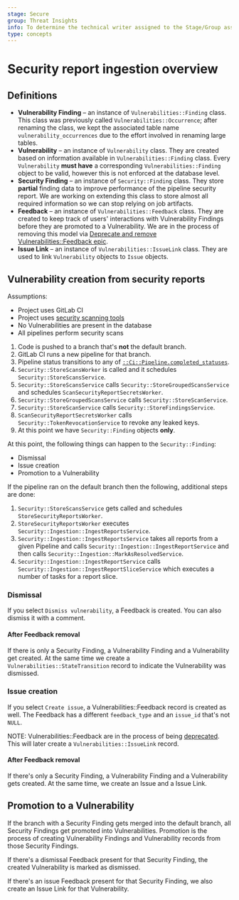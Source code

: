 ```yaml
---
stage: Secure
group: Threat Insights
info: To determine the technical writer assigned to the Stage/Group associated with this page, see https://about.gitlab.com/handbook/engineering/ux/technical-writing/#assignments
type: concepts
---
```


# Security report ingestion overview

## Definitions

- **Vulnerability Finding** – an instance of `Vulnerabilities::Finding` class. This class was previously called `Vulnerabilities::Occurrence`; after renaming the class, we kept the associated table name `vulnerability_occurrences` due to the effort involved in renaming large tables.
- **Vulnerability** – an instance of `Vulnerability` class. They are created based on information available in `Vulnerabilities::Finding` class. Every `Vulnerability` **must have** a corresponding `Vulnerabilities::Finding` object to be valid, however this is not enforced at the database level.
- **Security Finding** – an instance of `Security::Finding` class. They store **partial** finding data to improve performance of the pipeline security report. We are working on extending this class to store almost all required information so we can stop relying on job artifacts.
- **Feedback** – an instance of `Vulnerabilities::Feedback` class. They are created to keep track of users' interactions with Vulnerability Findings before they are promoted to a Vulnerability. We are in the process of removing this model via [Deprecate and remove Vulnerabilities::Feedback epic](https://gitlab.com/groups/gitlab-org/-/epics/5629).
- **Issue Link** – an instance of `Vulnerabilities::IssueLink` class. They are used to link `Vulnerability` objects to `Issue` objects.

## Vulnerability creation from security reports

Assumptions:

- Project uses GitLab CI
- Project uses [security scanning tools](../../user/application_security)
- No Vulnerabilities are present in the database
- All pipelines perform security scans

1. Code is pushed to a branch that's **not** the default branch.
1. GitLab CI runs a new pipeline for that branch.
1. Pipeline status transitions to any of [`::Ci::Pipeline.completed_statuses`](https://gitlab.com/gitlab-org/gitlab/-/blob/354261b2fe4fc5b86d1408467beadd90e466ce0a/app/models/concerns/ci/has_status.rb#L12).
1. `Security::StoreScansWorker` is called and it schedules `Security::StoreScansService`.
1. `Security::StoreScansService` calls `Security::StoreGroupedScansService` and schedules `ScanSecurityReportSecretsWorker`.
1. `Security::StoreGroupedScansService` calls `Security::StoreScanService`.
1. `Security::StoreScanService` calls `Security::StoreFindingsService`.
1. `ScanSecurityReportSecretsWorker` calls `Security::TokenRevocationService` to revoke any leaked keys.
1. At this point we have `Security::Finding` objects **only**.

At this point, the following things can happen to the `Security::Finding`:

- Dismissal
- Issue creation
- Promotion to a Vulnerability

If the pipeline ran on the default branch then the following, additional steps are done:

1. `Security::StoreScansService` gets called and schedules `StoreSecurityReportsWorker`.
1. `StoreSecurityReportsWorker` executes `Security::Ingestion::IngestReportsService`.
1. `Security::Ingestion::IngestReportsService` takes all reports from a given Pipeline and calls `Security::Ingestion::IngestReportService` and then calls `Security::Ingestion::MarkAsResolvedService`.
1. `Security::Ingestion::IngestReportService` calls `Security::Ingestion::IngestReportSliceService` which executes a number of tasks for a report slice.

### Dismissal

If you select `Dismiss vulnerability`, a Feedback is created. You can also dismiss it with a comment.

#### After Feedback removal

If there is only a Security Finding, a Vulnerability Finding and a Vulnerability get created. At the same time we create a `Vulnerabilities::StateTransition` record to indicate the Vulnerability was dismissed.

### Issue creation

If you select `Create issue`, a Vulnerabilities::Feedback record is created as well. The Feedback has a different `feedback_type` and an `issue_id` that's not `NULL`.

NOTE:
Vulnerabilities::Feedback are in the process of being [deprecated](https://gitlab.com/groups/gitlab-org/-/epics/5629). This will later create a `Vulnerabilities::IssueLink` record.

#### After Feedback removal

If there's only a Security Finding, a Vulnerability Finding and a Vulnerability gets created. At the same time, we create an Issue and a Issue Link.

## Promotion to a Vulnerability

If the branch with a Security Finding gets merged into the default branch, all Security Findings get promoted into Vulnerabilities. Promotion is the process of creating Vulnerability Findings and Vulnerability records from those Security Findings.

If there's a dismissal Feedback present for that Security Finding, the created Vulnerability is marked as dismissed.

If there's an issue Feedback present for that Security Finding, we also create an Issue Link for that Vulnerability.
